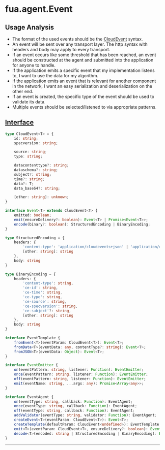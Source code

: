# fua.agent.Event

## Usage Analysis

- The format of the used events should be
  the [CloudEvent](https://github.com/cloudevents/sdk-javascript/blob/main/src/event/interfaces.ts) syntax.
- An event will be sent over any transport layer. The http syntax with headers and body may apply to every transport.
- If an event occurs like some threshold that has been reached, an event should be constructed at the agent and
  submitted into the application for anyone to handle.
- If the application emits a specific event that my implementation listens to, I want to use the data for my algorithm.
- If the application emits an event that is relevant for another component in the network, I want an easy serialization
  and deserialization on the other end.
- If an event is created, the specific type of the event should be used to validate its data.
- Multiple events should be selected/listened to via appropriate patterns.

## [Interface](./src/types.d.ts)

```ts
type CloudEvent<T> = {
    id: string;
    specversion: string;

    source: string;
    type: string;

    datacontenttype?: string;
    dataschema?: string;
    subject?: string;
    time?: string;
    data?: T;
    data_base64?: string;

    [other: string]: unknown;
}

interface Event<T> extends CloudEvent<T> {
    emitted: boolean;
    emit(ensureDelivery?: boolean): Event<T> | Promise<Event<T>>;
    encode(binary?: boolean): StructuredEncoding | BinaryEncoding;
}

type StructuredEncoding = {
    headers: {
        'content-type': 'application/cloudevents+json' | 'application/cloudevents+json; charset=utf-8',
        [other: string]: string
    },
    body: string
}

type BinaryEncoding = {
    headers: {
        'content-type': string,
        'ce-id': string,
        'ce-time': string,
        'ce-type': string,
        'ce-source': string,
        'ce-specversion': string,
        'ce-subject'?: string,
        [other: string]: string
    },
    body: string
}

interface EventTemplate {
    fromEvent<T>(eventParam: CloudEvent<T>): Event<T>;
    fromData<T>(eventData: any, contentType?: string): Event<T>;
    fromJSON<T>(eventData: Object): Event<T>;
}

interface EventEmitter {
    on(eventPattern: string, listener: Function): EventEmitter;
    once(eventPattern: string, listener: Function): EventEmitter;
    off(eventPattern: string, listener: Function): EventEmitter;
    emit(eventName: string, ...args: any): Promise<Array<any>>;
}

interface EventAgent {
    on(eventType: string, callback: Function): EventAgent;
    once(eventType: string, callback: Function): EventAgent;
    off(eventType: string, callback: Function): EventAgent;
    addValidator(eventType: string, validator: Function): EventAgent;
    createEvent<T>(eventParam: CloudEvent<T>): Event<T>;
    createTemplate(defaultParam: CloudEvent<undefined>): EventTemplate;
    emit<T>(eventParam: CloudEvent<T>, ensureDelivery?: boolean): Event<T> | Promise<Event<T>>;
    decode<T>(encoded: string | StructuredEncoding | BinaryEncoding): Event<T>;
}
```

---

